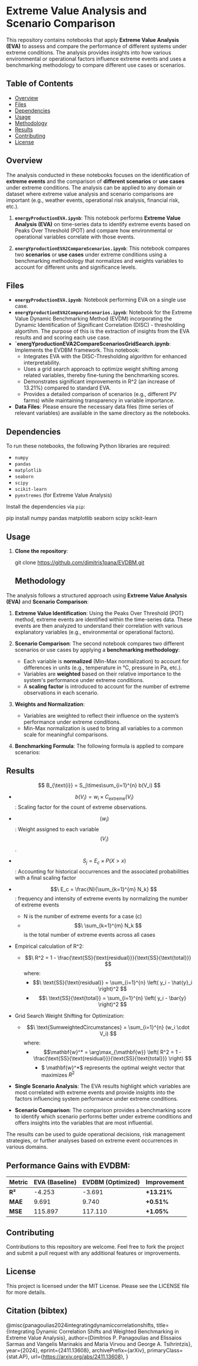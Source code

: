 # Extreme Value Analysis and Scenario Comparison

This repository contains notebooks that apply **Extreme Value Analysis (EVA)** to assess and compare the performance of different systems under extreme conditions. The analysis provides insights into how various environmental or operational factors influence extreme events and uses a benchmarking methodology to compare different use cases or scenarios.

## Table of Contents

- [Overview](#overview)
- [Files](#files)
- [Dependencies](#dependencies)
- [Usage](#usage)
- [Methodology](#methodology)
- [Results](#results)
- [Contributing](#contributing)
- [License](#license)

## Overview

The analysis conducted in these notebooks focuses on the identification of **extreme events** and the comparison of **different scenarios** or **use cases** under extreme conditions. The analysis can be applied to any domain or dataset where extreme value analysis and scenario comparisons are important (e.g., weather events, operational risk analysis, financial risk, etc.).

1. **`energyProductionEVA.ipynb`**: This notebook performs **Extreme Value Analysis (EVA)** on time-series data to identify extreme events based on Peaks Over Threshold (POT) and compare how environmental or operational variables correlate with those events.

2. **`energYproductionEVA2CompareScenarios.ipynb`**: This notebook compares two **scenarios** or **use cases** under extreme conditions using a benchmarking methodology that normalizes and weights variables to account for different units and significance levels.

## Files

- **`energyProductionEVA.ipynb`**: Notebook performing EVA on a single use case.
- **`energYproductionEVA2CompareScenarios.ipynb`**: Notebook for the Extreme Value Dynamic Benchmarking Method (EVDM) incorporating the Dynamic Identification of Significant Correlation (DISC) - thresholding algortihm. The purpose of this is the extraction of insights from the EVA results and and scoring each use case.
- **`energYproductionEVA2CompareScenariosGridSearch.ipynb**: Implements the EVDBM framework. This notebook:
	-	Integrates EVA with the DISC-Thresholding algorithm for enhanced interpretability.
	-	Uses a grid search approach to optimize weight shifting among related variables, thereby fine-tuning the benchmarking scores.
	-	Demonstrates significant improvements in  R^2  (an increase of 13.21%) compared to standard EVA.
	-	Provides a detailed comparison of scenarios (e.g., different PV farms) while maintaining transparency in variable importance.
- **Data Files**: Please ensure the necessary data files (time series of relevant variables) are available in the same directory as the notebooks.

## Dependencies

To run these notebooks, the following Python libraries are required:

- `numpy`
- `pandas`
- `matplotlib`
- `seaborn`
- `scipy`
- `scikit-learn`
- `pyextremes` (for Extreme Value Analysis)

Install the dependencies via `pip`:

pip install numpy pandas matplotlib seaborn scipy scikit-learn

## Usage

1. **Clone the repository**:

   git clone https://github.com/dimitris1pana/EVDBM.git

   ## Methodology

The analysis follows a structured approach using **Extreme Value Analysis (EVA)** and **Scenario Comparison**:

1. **Extreme Value Identification**: Using the Peaks Over Threshold (POT) method, extreme events are identified within the time-series data. These events are then analyzed to understand their correlation with various explanatory variables (e.g., environmental or operational factors).

2. **Scenario Comparison**: The second notebook compares two different scenarios or use cases by applying a **benchmarking methodology**:
   - Each variable is **normalized** (Min-Max normalization) to account for differences in units (e.g., temperature in °C, pressure in Pa, etc.).
   - Variables are **weighted** based on their relative importance to the system's performance under extreme conditions.
   - A **scaling factor** is introduced to account for the number of extreme observations in each scenario.

3. **Weights and Normalization**:
   - Variables are weighted to reflect their influence on the system’s performance under extreme conditions.
   - Min-Max normalization is used to bring all variables to a common scale for meaningful comparisons.

4. **Benchmarking Formula**:
   The following formula is applied to compare scenarios:

## Results
$$ B_{\text{i}} = S_j\times\sum_{i=1}^{n} b(V_i) $$

- $$\ b(V_i) =  w_i \times{C_\text{extreme}}(V_i)$$: Scaling factor for the count of extreme observations.
- $$\ ( w_i ) $$ : Weight assigned to each variable $$\ ( V_i ) $$.
- $$\ S_j = E_c \times P(X>x) $$: Accounting for historical occurrences and the associated probabilities with a final scaling factor
- $$\ E_c = \frac{N}{\sum_{k=1}^{m} N_k} $$: frequency and intensity of extreme events by normalizing the number of extreme events
   - N  is the number of extreme events for a case (c)
   - $$\ \sum_{k=1}^{m} N_k $$ is the total number of extreme events across all cases
- Empirical calculation of R^2:
   -  $$\ R^2 = 1 - \frac{\text{SS}{\text{residual}}}{\text{SS}{\text{total}}} $$
   where: 
      - $$\ \text{SS}{\text{residual}} = \sum_{i=1}^{n} \left( y_i - \hat{y}_i \right)^2 $$
      - $$\ \text{SS}{\text{total}} = \sum_{i=1}^{n} \left( y_i - \bar{y} \right)^2 $$
- Grid Search Weight Shifting for Optimization:
   -  $$\ \text{SumweightedCircumstances} = \sum_{i=1}^{n} (w_i \cdot V_i) $$
   where: 
      - $$\mathbf{w}^* = \arg\max_{\mathbf{w}} \left( R^2 = 1 - \frac{\text{SS}{\text{residual}}}{\text{SS}{\text{total}}} \right) $$
         - $ \mathbf{w}^*$ represents the optimal weight vector that maximizes    $R^2$

- **Single Scenario Analysis**: The EVA results highlight which variables are most correlated with extreme events and provide insights into the factors influencing system performance under extreme conditions.
- **Scenario Comparison**: The comparison provides a benchmarking score to identify which scenario performs better under extreme conditions and offers insights into the variables that are most influential.

The results can be used to guide operational decisions, risk management strategies, or further analyses based on extreme event occurrences in various domains.

## Performance Gains with EVDBM:
| **Metric** | **EVA (Baseline)** | **EVDBM (Optimized)** | **Improvement** |
|-----------|-------------------|----------------------|----------------|
| **R²**    | -4.253            | -3.691               | **+13.21%**   |
| **MAE**   | 9.691             | 9.740                | **+0.51%**    |
| **MSE**   | 115.897           | 117.110              | **+1.05%**    |

## Contributing

Contributions to this repository are welcome. Feel free to fork the project and submit a pull request with any additional features or improvements.

## License

This project is licensed under the MIT License. Please see the LICENSE file for more details.

## Citation (bibtex)
@misc{panagoulias2024integratingdynamiccorrelationshifts,
      title={Integrating Dynamic Correlation Shifts and Weighted Benchmarking in Extreme Value Analysis}, 
      author={Dimitrios P. Panagoulias and Elissaios Sarmas and Vangelis Marinakis and Maria Virvou and George A. Tsihrintzis},
      year={2024},
      eprint={2411.13608},
      archivePrefix={arXiv},
      primaryClass={stat.AP},
      url={https://arxiv.org/abs/2411.13608}, 
}
```
